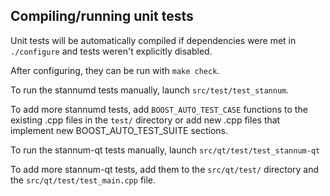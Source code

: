Compiling/running unit tests
------------------------------------

Unit tests will be automatically compiled if dependencies were met in `./configure`
and tests weren't explicitly disabled.

After configuring, they can be run with `make check`.

To run the stannumd tests manually, launch `src/test/test_stannum`.

To add more stannumd tests, add `BOOST_AUTO_TEST_CASE` functions to the existing
.cpp files in the `test/` directory or add new .cpp files that
implement new BOOST_AUTO_TEST_SUITE sections.

To run the stannum-qt tests manually, launch `src/qt/test/test_stannum-qt`

To add more stannum-qt tests, add them to the `src/qt/test/` directory and
the `src/qt/test/test_main.cpp` file.
